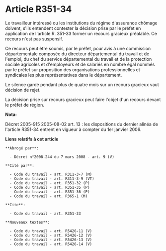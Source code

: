 # Article R351-34

Le travailleur intéressé ou les institutions du régime d'assurance chômage doivent, s'ils entendent contester la décision
prise par le préfet en application de l'article R. 351-33 former un recours gracieux préalable. Ce recours n'est pas
suspensif.

Ce recours peut être soumis, par le préfet, pour avis à une commission départementale composée du directeur départemental du
travail et de l'emploi, du chef du service départemental du travail et de la protection sociale agricoles et d'employeurs et
de salariés en nombre égal nommés par le préfet sur proposition des organisations professionnelles et syndicales les plus
représentatives dans le département.

Le silence gardé pendant plus de quatre mois sur un recours gracieux vaut décision de rejet.

La décision prise sur recours gracieux peut faire l'objet d'un recours devant le préfet de région.

**Nota:**

Décret 2005-915 2005-08-02 art. 13 : les dispositions du dernier alinéa de l'article R351-34 entrent en vigueur à compter du
1er janvier 2006.

**Liens relatifs à cet article**

	**Abrogé par**:

	  - Décret n°2008-244 du 7 mars 2008 - art. 9 (V)

	**Cité par**:

	  - Code du travail - art. R311-3-7 (M)
	  - Code du travail - art. R311-3-9 (VT)
	  - Code du travail - art. R351-32 (P)
	  - Code du travail - art. R351-35 (P)
	  - Code du travail - art. R351-36 (P)
	  - Code du travail - art. R365-1 (M)

	**Cite**:

	  - Code du travail - art. R351-33

	**Nouveaux textes**:

	  - Code du travail - art. R5426-11 (V)
	  - Code du travail - art. R5426-12 (V)
	  - Code du travail - art. R5426-13 (V)
	  - Code du travail - art. R5426-14 (V)
